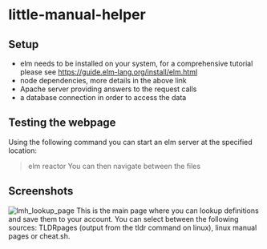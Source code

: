 # little-manual-helper

## Setup
- elm needs to be installed on your system, for a comprehensive tutorial please see https://guide.elm-lang.org/install/elm.html
- node dependencies, more details in the above link
- Apache server providing answers to the request calls
- a database connection in order to access the data

## Testing the webpage
Using the following command you can start an elm server at the specified location:
> elm reactor
You can then navigate between the files

## Screenshots
![lmh_lookup_page](https://user-images.githubusercontent.com/92036482/178596152-cdfcce47-56d9-40d4-af08-5075052f7ede.png)
This is the main page where you can lookup definitions and save them to your account.
You can select between the following sources: TLDRpages (output from the tldr command on linux), linux manual pages or cheat.sh.
